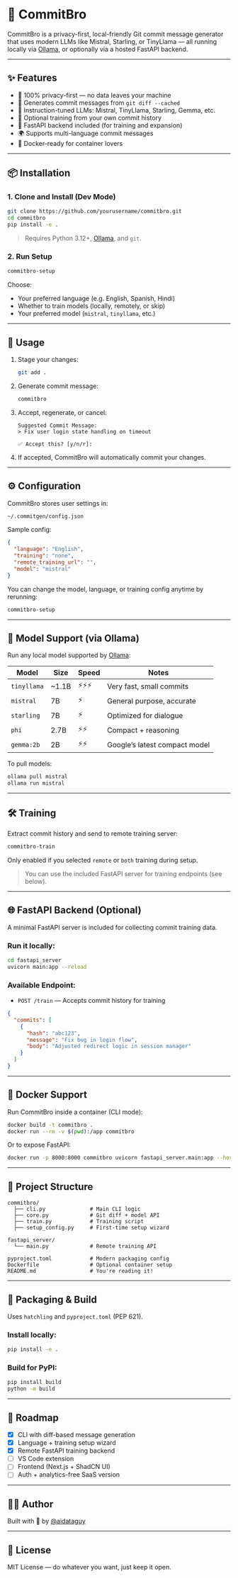 # 🧠 CommitBro

CommitBro is a privacy-first, local-friendly Git commit message generator that uses modern LLMs like Mistral, Starling, or TinyLlama — all running locally via [Ollama](https://ollama.com), or optionally via a hosted FastAPI backend.

---

## ✨ Features

- 🔐 100% privacy-first — no data leaves your machine
- 🤖 Generates commit messages from `git diff --cached`
- 🎯 Instruction-tuned LLMs: Mistral, TinyLlama, Starling, Gemma, etc.
- 🧠 Optional training from your own commit history
- 🧰 FastAPI backend included (for training and expansion)
- 🌍 Supports multi-language commit messages
- 🐳 Docker-ready for container lovers

---

## 📦 Installation

### 1. Clone and Install (Dev Mode)

```bash
git clone https://github.com/yourusername/commitbro.git
cd commitbro
pip install -e .
```

> Requires Python 3.12+, [Ollama](https://ollama.com), and `git`.

### 2. Run Setup

```bash
commitbro-setup
```

Choose:
- Your preferred language (e.g. English, Spanish, Hindi)
- Whether to train models (locally, remotely, or skip)
- Your preferred model (`mistral`, `tinyllama`, etc.)

---

## 🚀 Usage

1. Stage your changes:
   ```bash
   git add .
   ```

2. Generate commit message:
   ```bash
   commitbro
   ```

3. Accept, regenerate, or cancel:
   ```
   Suggested Commit Message:
   > Fix user login state handling on timeout

   ✅ Accept this? [y/n/r]: 
   ```

4. If accepted, CommitBro will automatically commit your changes.

---

## ⚙️ Configuration

CommitBro stores user settings in:

```bash
~/.commitgen/config.json
```

Sample config:
```json
{
  "language": "English",
  "training": "none",
  "remote_training_url": "",
  "model": "mistral"
}
```

You can change the model, language, or training config anytime by rerunning:
```bash
commitbro-setup
```

---

## 🧠 Model Support (via Ollama)

Run any local model supported by [Ollama](https://ollama.com):

| Model         | Size   | Speed | Notes                    |
|---------------|--------|-------|--------------------------|
| `tinyllama`   | ~1.1B  | ⚡⚡⚡   | Very fast, small commits |
| `mistral`     | 7B     | ⚡     | General purpose, accurate |
| `starling`    | 7B     | ⚡     | Optimized for dialogue   |
| `phi`         | 2.7B   | ⚡⚡    | Compact + reasoning      |
| `gemma:2b`    | 2B     | ⚡⚡    | Google’s latest compact model |

To pull models:
```bash
ollama pull mistral
ollama run mistral
```

---

## 🛠️ Training

Extract commit history and send to remote training server:

```bash
commitbro-train
```

Only enabled if you selected `remote` or `both` training during setup.

> You can use the included FastAPI server for training endpoints (see below).

---

## 🌐 FastAPI Backend (Optional)

A minimal FastAPI server is included for collecting commit training data.

### Run it locally:
```bash
cd fastapi_server
uvicorn main:app --reload
```

### Available Endpoint:
- `POST /train` — Accepts commit history for training

```json
{
  "commits": [
    {
      "hash": "abc123",
      "message": "Fix bug in login flow",
      "body": "Adjusted redirect logic in session manager"
    }
  ]
}
```

---

## 🐳 Docker Support

Run CommitBro inside a container (CLI mode):

```bash
docker build -t commitbro .
docker run --rm -v $(pwd):/app commitbro
```

Or to expose FastAPI:

```bash
docker run -p 8000:8000 commitbro uvicorn fastapi_server.main:app --host 0.0.0.0 --port 8000
```

---

## 📁 Project Structure

```
commitbro/
  ├── cli.py              # Main CLI logic
  ├── core.py             # Git diff + model API
  ├── train.py            # Training script
  ├── setup_config.py     # First-time setup wizard

fastapi_server/
  └── main.py             # Remote training API

pyproject.toml            # Modern packaging config
Dockerfile                # Optional container setup
README.md                 # You're reading it!
```

---

## 🧰 Packaging & Build

Uses `hatchling` and `pyproject.toml` (PEP 621).

### Install locally:
```bash
pip install -e .
```

### Build for PyPI:
```bash
pip install build
python -m build
```

---

## 🧪 Roadmap

- [x] CLI with diff-based message generation
- [x] Language + training setup wizard
- [x] Remote FastAPI training backend
- [ ] VS Code extension
- [ ] Frontend (Next.js + ShadCN UI)
- [ ] Auth + analytics-free SaaS version

---

## 🧑‍💻 Author

Built with 💚 by [@aidataguy](https://github.com/aidataguy)

---

## 📜 License

MIT License — do whatever you want, just keep it open.